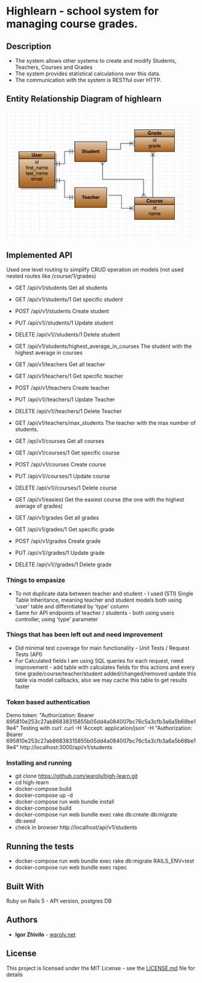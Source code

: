 # Highlearn - school system for managing course grades.

## Description
  * The system allows other systems to create and modify Students, Teachers, Courses and Grades
  * The system provides statistical calculations over this data.
  * The communication with the system is RESTful over HTTP.

## Entity Relationship Diagram of highlearn 
 ![alt text](images/erd.png "Highlearn ERD")

## Implemented API
  Used one level routing to simplify CRUD operation on models (not used nested routes like /course/1/grades)
 
  * GET    /api/v1/students     Get all students
  * GET    /api/v1/students/1   Get specific student        
  * POST   /api/v1/students     Create student
  * PUT    /api/v1//students/1  Update student
  * DELETE /api/v1//students/1  Delete student
  * GET    /api/v1/students/highest_average_in_courses  The student with the highest average in courses 

  * GET    /api/v1/teachers     Get all teacher              
  * GET    /api/v1/teachers/1   Get specific teacher         
  * POST   /api/v1/teachers     Create teacher
  * PUT    /api/v1//teachers/1  Update Teacher
  * DELETE /api/v1//teachers/1  Delete Teacher
  * GET    /api/v1/teachers/max_students  The teacher with the max number of students.

  * GET    /api/v1/courses      Get all courses              
  * GET    /api/v1/courses/1    Get specific course         
  * POST   /api/v1/courses      Create course
  * PUT    /api/v1//courses/1   Update course
  * DELETE /api/v1//courses/1   Delete course
  * GET    /api/v1/easiest      Get the easiest course (the one with the highest average of grades)

  * GET    /api/v1/grades       Get all grades              
  * GET    /api/v1/grades/1     Get specific grade         
  * POST   /api/v1/grades       Create grade
  * PUT    /api/v1//grades/1    Update grade
  * DELETE /api/v1//grades/1    Delete grade

### Things to empasize
  * To not duplicate data between teacher and student - I used (STI) Single Table Inheritance, meaning teacher and student models
  both using 'user' table and differntiated by 'type' column
  * Same for API endpoints of teacher / students - both using users controller, using 'type' parameter

### Things that has been left out and need improvement
  * Did minimal test coverage for main functionality - Unit Tests / Request Tests (API)
  * For Calculated fields I am using SQL queries for each request, need improvement - add table with calculates fields for this actions and every time grade/course/teacher/student added/changed/removed update this table via model callbacks, also we may cache this table to get results faster

### Token based authentication 
  Demo token: "Authorization: Bearer 695810e253c27ab86838315855b05dd4a084007bc76c5a3cfb3a6a5b68be19e4"
  Testing with curl: curl -H 'Accept: application/json' -H "Authorization: Bearer 695810e253c27ab86838315855b05dd4a084007bc76c5a3cfb3a6a5b68be19e4" http://localhost:3000/api/v1/students

### Installing and running
  * git clone https://github.com/warolv/high-learn.git
  * cd high-learn
  * docker-compose build
  * docker-compose up -d
  * docker-compose run web bundle install
  * docker-compose build
  * docker-compose run web bundle exec rake db:create db:migrate db:seed 
  * check in browser http://localhost/api/v1/students 

## Running the tests
  * docker-compose run web bundle exec rake db:migrate RAILS_ENV=test
  * docker-compose run web bundle exec rspec

## Built With

  Ruby on Rails 5 - API version, postgres DB

## Authors

* **Igor Zhivilo** - [warolv.net](https://warolv.net)

## License

This project is licensed under the MIT License - see the [LICENSE.md](LICENSE.md) file for details
